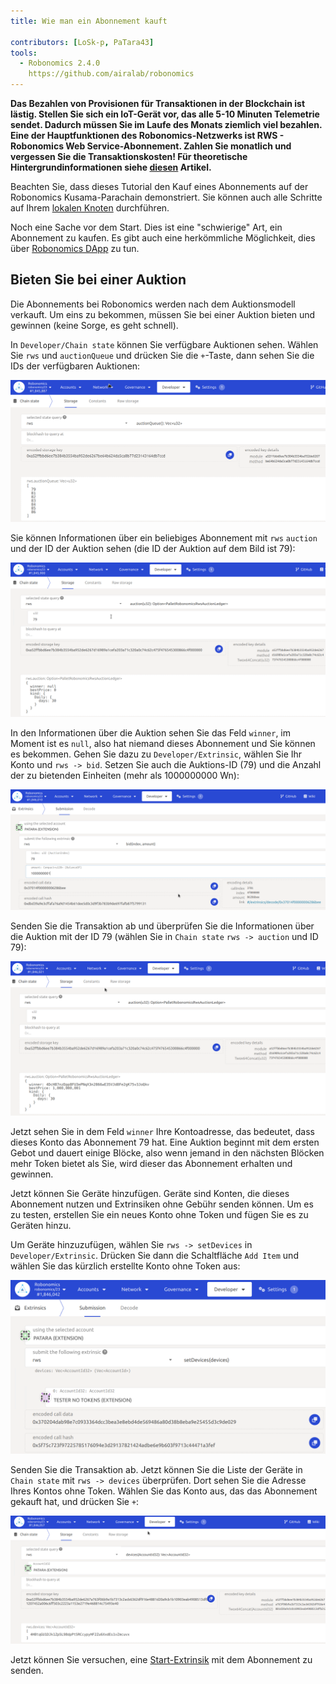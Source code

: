 ```yaml
---
title: Wie man ein Abonnement kauft

contributors: [LoSk-p, PaTara43]
tools:   
  - Robonomics 2.4.0
    https://github.com/airalab/robonomics
---
```


**Das Bezahlen von Provisionen für Transaktionen in der Blockchain ist lästig. Stellen Sie sich ein IoT-Gerät vor, das alle 5-10 Minuten Telemetrie sendet. Dadurch müssen Sie im Laufe des Monats ziemlich viel bezahlen. Eine der Hauptfunktionen des Robonomics-Netzwerks ist RWS - Robonomics Web Service-Abonnement. Zahlen Sie monatlich und vergessen Sie die Transaktionskosten! Für theoretische Hintergrundinformationen siehe [diesen](https://blog.aira.life/rws-overview-part-2-heterogeneous-tokenomics-afc209cc855) Artikel.**

<robo-wiki-note type="warning" title="Parachain">

  Beachten Sie, dass dieses Tutorial den Kauf eines Abonnements auf der Robonomics Kusama-Parachain demonstriert. Sie können auch alle Schritte auf Ihrem [lokalen Knoten](/docs/run-dev-node) durchführen.

  Noch eine Sache vor dem Start. Dies ist eine "schwierige" Art, ein Abonnement zu kaufen. Es gibt auch eine herkömmliche Möglichkeit, dies über [Robonomics DApp](https://dapp.robonomics.network/#/) zu tun.

</robo-wiki-note>

## Bieten Sie bei einer Auktion

Die Abonnements bei Robonomics werden nach dem Auktionsmodell verkauft. Um eins zu bekommen, müssen Sie bei einer Auktion bieten und gewinnen (keine Sorge, es geht schnell).

In `Developer/Chain state`  können Sie verfügbare Auktionen sehen. 
Wählen Sie `rws` und `auctionQueue` und drücken Sie die `+`-Taste, dann sehen Sie die IDs der verfügbaren Auktionen:

![queue](../images/rws/queue.png)

Sie können Informationen über ein beliebiges Abonnement mit `rws` `auction` und der ID der Auktion sehen (die ID der Auktion auf dem Bild ist 79):

![auction](../images/rws/auction.png)

In den Informationen über die Auktion sehen Sie das Feld `winner`, im Moment ist es `null`, also hat niemand dieses Abonnement und Sie können es bekommen. Gehen Sie dazu zu `Developer/Extrinsic`, wählen Sie Ihr Konto und `rws -> bid`. Setzen Sie auch die Auktions-ID (79) und die Anzahl der zu bietenden Einheiten (mehr als 1000000000 Wn):

![bid](../images/rws/bid.png)

Senden Sie die Transaktion ab und überprüfen Sie die Informationen über die Auktion mit der ID 79 (wählen Sie in `Chain state` `rws -> auction` und ID 79):

![win](../images/rws/auc_win.png)

Jetzt sehen Sie in dem Feld `winner` Ihre Kontoadresse, das bedeutet, dass dieses Konto das Abonnement 79 hat. Eine Auktion beginnt mit dem ersten Gebot und dauert einige Blöcke, also wenn jemand in den nächsten Blöcken mehr Token bietet als Sie, wird dieser das Abonnement erhalten und gewinnen.

Jetzt können Sie Geräte hinzufügen. Geräte sind Konten, die dieses Abonnement nutzen und Extrinsiken ohne Gebühr senden können.
Um es zu testen, erstellen Sie ein neues Konto ohne Token und fügen Sie es zu Geräten hinzu.

Um Geräte hinzuzufügen, wählen Sie `rws -> setDevices` in `Developer/Extrinsic`. Drücken Sie dann die Schaltfläche `Add Item` und wählen Sie das kürzlich erstellte Konto ohne Token aus:

![set_devices](../images/rws/set_devices.png)

Senden Sie die Transaktion ab. Jetzt können Sie die Liste der Geräte in `Chain state` mit `rws -> devices` überprüfen. Dort sehen Sie die Adresse Ihres Kontos ohne Token. Wählen Sie das Konto aus, das das Abonnement gekauft hat, und drücken Sie `+`:

![devices](../images/rws/devices.png)

Jetzt können Sie versuchen, eine [Start-Extrinsik](/docs/subscription-launch) mit dem Abonnement zu senden.